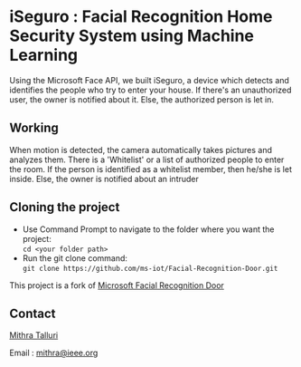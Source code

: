 # iSeguro : Facial Recognition Home Security System using Machine Learning

Using the Microsoft Face API, we built iSeguro, a device which detects and identifies the people who try to enter your house. If there's an unauthorized user, the owner is notified about it. Else, the authorized person is let in.

## Working

When motion is detected, the camera automatically takes pictures and analyzes them. There is a 'Whitelist' or a list of authorized people to enter the room. If the person is identified as a whitelist member, then he/she is let inside. Else, the owner is notified about an intruder

## Cloning the project

- Use Command Prompt to navigate to the folder where you want the project:  
  ```cd <your folder path>```  
- Run the git clone command:  
  ```git clone https://github.com/ms-iot/Facial-Recognition-Door.git```  

This project is a fork of [Microsoft Facial Recognition Door](https://microsoft.hackster.io/en-US/windows-iot/windows-iot-facial-recognition-door-e087ce)

## Contact

[Mithra Talluri](https://github.com/MithraTalluri)

Email : [mithra@ieee.org](mailto:mithra@ieee.org)